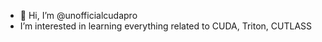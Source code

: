 - 👋 Hi, I’m @unofficialcudapro
- I’m interested in learning everything related to CUDA, Triton, CUTLASS

<!---
unofficialcudapro/unofficialcudapro is a ✨ special ✨ repository because its `README.md` (this file) appears on your GitHub profile.
You can click the Preview link to take a look at your changes.
--->

